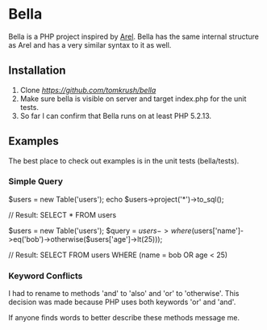 # Bella

Bella is a PHP project inspired by [Arel](http://github.com/rails/arel). Bella has the same internal structure as Arel and has a very similar syntax to it as well.

## Installation

1. Clone *https://github.com/tomkrush/bella*
2. Make sure bella is visible on server and target index.php for the unit tests.
3. So far I can confirm that Bella runs on at least PHP 5.2.13.

## Examples

The best place to check out examples is in the unit tests (bella/tests).

### Simple Query

$users = new Table('users');
echo  $users->project('*')->to_sql();

// Result: SELECT * FROM users

$users = new Table('users');
$query = $users->where($users['name']->eq('bob')->otherwise($users['age']->lt(25)));

// Result: SELECT FROM users WHERE (name = bob OR age < 25)

### Keyword Conflicts

I had to rename to methods 'and' to 'also' and 'or' to 'otherwise'. This decision was made because PHP uses both keywords 'or' and 'and'.

If anyone finds words to better describe these methods message me.